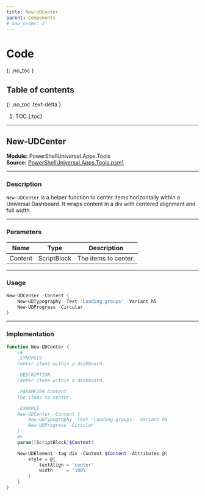 ```yaml
---
title: New-UDCenter
parent: Components
# nav_order: 2
---
```


# Code
{: .no_toc }

## Table of contents
{: .no_toc .text-delta }

1. TOC
{:toc}

---

## New-UDCenter

**Module:** PowerShellUniversal.Apps.Tools  
**Source:** [PowerShellUniversal.Apps.Tools.psm1](https://github.com/ironmansoftware/gallery/blob/b7e579ff12793dba880c06cab0df059f5fe6b43b/Apps/PowerShellUniversal.Apps.Tools/PowerShellUniversal.Apps.Tools.psm1#L1)

---

### Description

`New-UDCenter` is a helper function to center items horizontally within a Universal Dashboard. It wraps content in a div with centered alignment and full width.

---

### Parameters

| Name    | Type         | Description           |
|---------|--------------|-----------------------|
| Content | ScriptBlock  | The items to center.  |

---

### Usage

```powershell
New-UDCenter -Content {
    New-UDTypography -Text 'Loading groups' -Variant h5
    New-UDProgress -Circular
}
```

---

### Implementation

```powershell
function New-UDCenter {
    <#
    .SYNOPSIS
    Center items within a dashboard.

    .DESCRIPTION
    Center items within a dashboard.

    .PARAMETER Content
    The items to center.

    .EXAMPLE
    New-UDCenter -Content {
        New-UDTypography -Text 'Loading groups' -Variant h5
        New-UDProgress -Circular
    }
    #>
    param([ScriptBlock]$Content)

    New-UDElement -tag div -Content $Content -Attributes @{
        style = @{
            textAlign = 'center'
            width     = '100%'
        }
    }
}
```